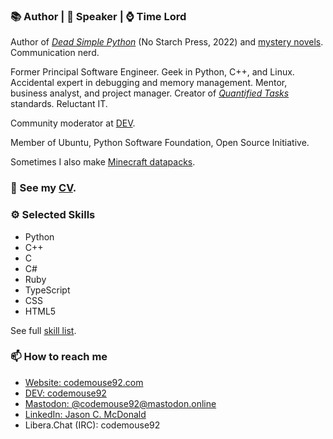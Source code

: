 ### 📚 Author | 🎤 Speaker | ⌚ Time Lord

Author of [*Dead Simple Python*](https://nostarch.com/dead-simple-python) (No Starch Press, 2022) and [mystery novels](https://ajcharlesonpublishing.com/books/noah-clue-pi). Communication nerd.

Former Principal Software Engineer. Geek in Python, C++, and Linux. Accidental expert in debugging and memory management. Mentor, business analyst, and project manager. Creator of [*Quantified Tasks*](https://quantifiedtasks.org/) standards. Reluctant IT.

Community moderator at [DEV](https://dev.to).

Member of Ubuntu, Python Software Foundation, Open Source Initiative.

Sometimes I also make [Minecraft datapacks](https://www.planetminecraft.com/member/codemouse92/).

### 🔭 See my [CV](https://codemouse92.com/downloads/JasonCMcDonald_CV.pdf).

### ⚙ Selected Skills

* Python
* C++
* C
* C#
* Ruby
* TypeScript
* CSS
* HTML5

See full [skill list](https://gist.github.com/CodeMouse92/f7bbdabbafe77f926dd263cb92e1c485).

### 📫 How to reach me

* [Website: codemouse92.com](https://codemouse92.com)
* [DEV: codemouse92](https://dev.to/codemouse92)
* [Mastodon: @codemouse92@mastodon.online](https://mastodon.online/@codemouse92)
* [LinkedIn: Jason C. McDonald](https://linkedin.com/in/codemouse92)
* Libera.Chat (IRC): codemouse92
